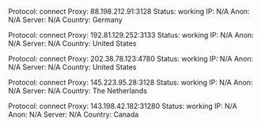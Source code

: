 Protocol: connect
Proxy: 88.198.212.91:3128
Status: working
IP: N/A
Anon: N/A
Server: N/A
Country: Germany

Protocol: connect
Proxy: 192.81.129.252:3133
Status: working
IP: N/A
Anon: N/A
Server: N/A
Country: United States

Protocol: connect
Proxy: 202.38.78.123:4780
Status: working
IP: N/A
Anon: N/A
Server: N/A
Country: United States

Protocol: connect
Proxy: 145.223.95.28:3128
Status: working
IP: N/A
Anon: N/A
Server: N/A
Country: The Netherlands

Protocol: connect
Proxy: 143.198.42.182:31280
Status: working
IP: N/A
Anon: N/A
Server: N/A
Country: Canada

